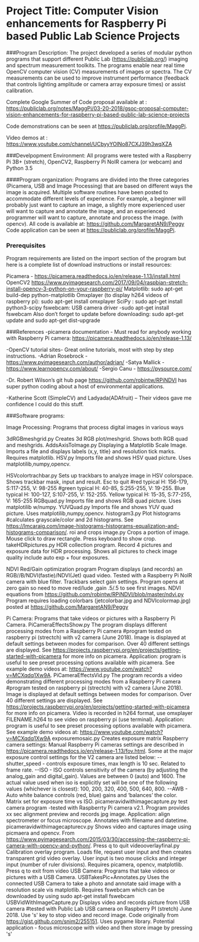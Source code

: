 
# Project Title:  Computer Vision enhancements for Raspberry Pi based Public Lab Science Projects

###Program Description:
The project developed  a series of modular python programs that support different Public Lab (https://publiclab.org/) imaging and spectrum measurement toolkits. The programs enable near real time OpenCV computer vision (CV) measurements of images or spectra. The CV measurements can be used to improve instrument performance (feedback that controls lighting amplitude or camera array exposure times) or assist calibration.  

Complete Google Summer of Code proposal available at :  https://publiclab.org/notes/MaggPi/03-20-2018/gsoc-proposal-computer-vision-enhancements-for-raspberry-pi-based-public-lab-science-projects

Code demonstrations  can be seen at https://publiclab.org/profile/MaggPi.

Video demos at : https://www.youtube.com/channel/UCbyyYOlNo87CXJ39h3wqXZA

###Develpopment Environment: All programs were tested with a Raspberry Pi 3B+ (stretch), OpenCV2, Raspberry Pi NoIR camera (or webcam) and Python 3.5 

####Program organization:
Programs are divided into the three categories (Picamera, USB and Image  Processing) that are based on different ways the image is acquired.  Multiple  software routines have been posted to accommodate different levels of experience. For example, a beginner will probably just want to capture an image, a slightly more experienced user will want to capture and annotate the image, and an experienced programmer will want to capture, annotate and process the image. (with opencv). All code is available at: https://github.com/MargaretAN9/Peggy  Code application can be seen at https://publiclab.org/profile/MaggPi.  

### Prerequisites 
Program requirements are listed on the import section of the program but here is a complete list of download instructions or install resources:

Picamera -  https://picamera.readthedocs.io/en/release-1.13/install.html
OpenCV2 https://www.pyimagesearch.com/2017/09/04/raspbian-stretch-install-opencv-3-python-on-your-raspberry-pi/
Matplotlib:   sudo apt-get build-dep python-matplotlib
Omxplayer (to display h264 videos of raspberry pi): sudo apt-get install omxplayer
SciPy :   sudo apt-get install python3-scipy
fswebcam: USB camera driver   -sudo apt-get install fswebcam
Also don’t forget  to update before downloading: sudo apt-get update and sudo apt-get dist-upgrade


###References
-picamera documentation -  Must read for anybody working with Raspberry Pi camera:
https://picamera.readthedocs.io/en/release-1.13/

-OpenCV tutorial sites-  Great online tutorials, most with step by step instructions.
-Adrian Rosebrock -  https://www.pyimagesearch.com/author/adrian/
-Satya Mallick -  https://www.learnopencv.com/about/
-Sergio Canu - https://pysource.com/

-Dr. Robert Wilson’s git hub page https://github.com/robintw/RPiNDVI has super  python coding about a host of environmental applications.  

-Katherine Scott (SimpleCV)  and Ladyada(ADAfruit) – Their videos gave me confidence I could do this stuff. 


###Software programs: 


Image Processing: Programs that process digital images in various ways

3dRGBmeshgrid.py
Creates 3d RGB plot/meshgrid.  Shows both RGB quad and meshgrids.
AddsAxisTolmage.py
Displaying a Matplotlib Scale Image.  Imports a file and displays labels (x,y, title} and resolution tick marks.  Requires matplotlib.
HSV.py
Imports file and shows HSV quad picture.  Uses matplotilib,numpy,opencv.

HSVcolortrachbar.py
Sets up trackbars to analyze image in HSV colorspace.  Shows trackbar mask, input and result.  Esc to quit #red typical H: 156-179, S:117-255, V: 98-255 #green typical H: 40-85, S:255-255, V: 19-255.  Blue typical H: 100-127, S:107-255, V: 152-255.  Yellow typical H: 15-35, S:77-255, V: 165-255
RGBquad.py
Imports file and shows RGB quad picture.  Uses matplotilib w/numpy.
YUVQuad.py
Imports file and shows YUV quad picture.  Uses matplotilib,numpy,opencv.
histogram3.py
Plot histograms #calculates grayscale/color and 2d histograms.  See https://lmcaraig.com/image-histograms-histograms-equalization-and-histograms-comparison/.
roi and crops image.py
Crops a portion of image.  Mouse click to draw rectangle.  Press keyboard to show crop.
takeHDRpictures.py
HDR collection program.  Record 4 pictures and exposure data for HDR processing.  Shows all pictures to check image quality include auto exp + four exposures.

NDVI Red/Gain optimization program
Program displays (and records) an RGB//B/NDVI(fastie)/NDVI(Jet) quad video.  Tested with a Raspberry Pi NoIR camera with blue filter. Trackbars select gain settings.  Program opens at zero gain so need to move red/lude ,gain  .5/.5 to see first images.  NDVI equations from https://github.com/robintw/RPiNDVI/blob/master/ndvi.py
Program requires loading colorbars (jetcolorbar.jpg and NDVIcolormap.jpg) posted at https://github.com/MargaretAN9/Peggy


Pi Camera: Programs that take videos or pictures with a Raspberry Pi Camera.
PiCameraEffectsShow.py
The program displays different processing modes from a Raspberry Pi camera #program tested on raspberry pi (strectch) with v2 camera (June 2018).  Image is displayed at default settings between modes for comparison. Over 40 different settings are displayed.  See https://projects.raspberrypi.org/en/projects/getting-started-with-picamera for more info on picamera.  Application: program is useful to see preset processing options available with picamera.  See example demo videos at: https://www.youtube.com/watch?v=MCXqdq1Xw9A.
PiCameraEffectsVid.py
The program records a video demonstrating different processing modes from a Raspberry Pi camera #program tested on raspberry pi (strectch) with v2 camera (June 2018).  Image is displayed at default settings between modes for comparison.  Over 40 different settings are displayed.  See https://projects.raspberrypi.org/en/projects/getting-started-with-picamera for more info on picamera.  Video is recorded in h264 format, use omxplayer FILENAME.h264 to see video on raspberry pi (use terminal).  Application: program is useful to see preset processing options available with picamera.  See example demo videos at: https://www.youtube.com/watch?v=MCXqdq1Xw9A
exposuremosaic.py
Creates exposure matrix Raspberry camera settings: Manual Raspberry Pi cameras settings are described in https://picamera.readthedocs.io/en/release-1.13/fov.html. Some at the major exposure control settings for the V2 camera are listed below: 
--shutter_speed - controls exposure times, max length is 10 sec. Related to frame rate.
--ISO - ISO controls sensitivity of the camera (by adjusting the analog_gain and digital_gain). Values are between 0 (auto) and 1600. The actual value used when iso is explicitly set will be one of the following values (whichever is closest): 100, 200, 320, 400, 500, 640, 800. 
--AWB - Auto white balance controls (red, blue) gains and ‘balances’ the color.
Matrix set for exposure time vs ISO.
picameravidwithimagecapture.py
test camera program -tested with Raspberrty Pi camera v2.1.  Program provides xx sec alignment preview and records jpg image.  Application: align spectrometer or focus microscope.  Annotates with filename and datetime.
picameravidwithimagecapturecv.py
Shows video and captures image using picmaera and opencv.  From https://www.pyimagesearch.com/2015/03/30/accessing-the-raspberry-pi-camera-with-opencv-and-python/.  Press q to quit
videooverlayfinal.py
Calibration overlay program.  Loads file, request user input and then creates transparent grid video overlay.  User input is two mouse clicks and integer input (number of ruler divisions).  Requires picamera, opencv, matplotlib.  Press q to exit from video
USB Camera: Programs that take videos or pictures with a USB Camera.
USBTakesPic+Annotates.py 
Uses the connected USB Camera to take a photo and annotate said image with a resolution scale vis matplotlib.  Requires fswebcam which can be downloaded by using sudo apt-get install fswebcam
USBVidWithImageCapture.py
Displays video and records picture from USB camera #tested with Public Lab USB camera on Raspberry PI (stretch) June 2018. Use 's' key to stop video and record image.  Code originally from https://gist.github.com/snim2/255151.  Uses pygame library.  Potential application - focus microscope with video and then store image by pressing 's'
